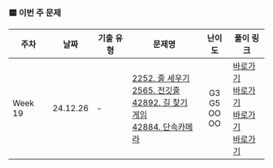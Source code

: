 ### 🟨 이번 주 문제

|    주차    | 날짜                                                         | 기출 유형           | 문제명                                                       | 난이도                                                       | 풀이 링크                       |
| ------- | ------------------------------------------------------------ | ------------------- | ------------------------------------------------------------ | :------------------------------------------------------------: | ------------------------------- |
| Week 19 | 24.12.26 |    - <br/>    | [2252. 줄 세우기](https://www.acmicpc.net/problem/2252)<br/> [2565. 전깃줄](https://www.acmicpc.net/problem/2565)<br/> [42892. 길 찾기 게임](https://school.programmers.co.kr/learn/courses/30/lessons/42892)<br/> [42884. 단속카메라](https://school.programmers.co.kr/learn/courses/30/lessons/42884)<br/>  | G3 <br/> G5 <br/> OO <br/> OO <br/>  | <a href="./BOJ2252_G3_줄세우기">바로가기</a><br/> <a href="./BOJ2565_G5_전깃줄">바로가기</a><br/> <a href="./PGS42892_OO_길찾기게임">바로가기</a><br/> <a href="./PGS42884_OO_단속카메라">바로가기</a><br/>  |
